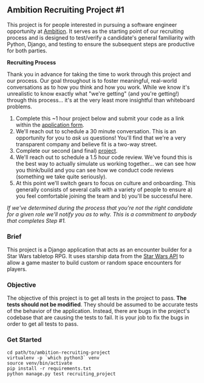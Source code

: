 
## Ambition Recruiting Project #1

This project is for people interested in pursuing a software engineer opportunity at [Ambition](https://ambition.com). 
It serves as the starting point of our recruiting process and is designed to test/verify a candidate's 
general familiarity with Python, Django, and testing to ensure the subsequent steps are productive for both parties. 

**Recruiting Process**

Thank you in advance for taking the time to work through this project and our process. 
Our goal throughout is to foster meaningful, real-world conversations as to how you think and how you work. 
While we know it's unrealistic to know exactly what "we're getting" (and you're getting!) through this process... 
it's at the very least more insightful than whiteboard problems.

1. Complete this ~1 hour project below and submit your code as a link within the [application form](https://forms.gle/eG6qWWwbYjTqx5HD6).
2. We'll reach out to schedule a 30 minute conversation. This is an opportunity for you to *ask us* questions! 
You'll find that we're a very transparent company and believe fit is a two-way street. 
3. Complete our second (and final) [project](https://gist.github.com/travistruett/77f6e29649e018c13322d37cce3babf8).
4. We'll reach out to schedule a 1.5 hour code review. We've found this is the best way to actually simulate us working together...
we can see how you think/build and you can see how we conduct code reviews (something we take quite seriously). 
5. At this point we'll switch gears to focus on culture and onboarding. This generally consists of several calls 
with a variety of people to ensure a) you feel comfortable joining the team and b) you'll be successful here. 

*If we've determined during the process that you're not the right candidate for a given role we'll notify you as to why.
This is a commitment to anybody that completes Step #1.*

### Brief

This project is a Django application that acts as an encounter builder for a Star Wars tabletop RPG.
It uses starship data from the [Star Wars API](https://swapi.dev/) to allow a game master to build custom
or random space encounters for players.

### Objective

The objective of this project is to get all tests in the project to pass.
__The tests should not be modified__. They should be assumed to be accurate tests of the behavior of the
application. Instead, there are bugs in the project's codebase that are causing the tests to fail. It is
your job to fix the bugs in order to get all tests to pass. 


### Get Started

```
cd path/to/ambition-recruiting-project
virtualenv -p `which python3` venv
source venv/bin/activate
pip install -r requirements.txt
python manage.py test recruiting_project
```
